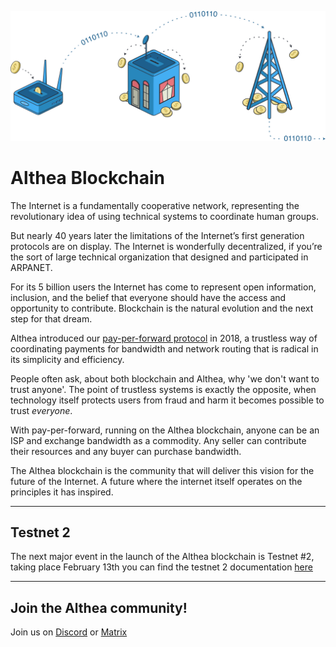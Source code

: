 ![Althea Blockchain](./banner.svg)

# Althea Blockchain

The Internet is a fundamentally cooperative network, representing the revolutionary idea of using technical systems to coordinate human groups.

But nearly 40 years later the limitations of the Internet’s first generation protocols are on display. The Internet is wonderfully decentralized, if you’re the sort of large technical organization that designed and participated in ARPANET.

For its 5 billion users the Internet has come to represent open information, inclusion, and the belief that everyone should have the access and opportunity to contribute. Blockchain is the natural evolution and the next step for that dream.

Althea introduced our [pay-per-forward protocol](https://www.youtube.com/watch?v=G4EKbgShyLw) in 2018, a trustless way of coordinating payments for bandwidth and network routing that is radical in its simplicity and efficiency.

People often ask, about both blockchain and Althea, why 'we don't want to trust anyone'. The point of trustless systems is exactly the opposite, when technology itself protects users from fraud and harm it becomes possible to trust _everyone_.

With pay-per-forward, running on the Althea blockchain, anyone can be an ISP and exchange bandwidth as a commodity. Any seller can contribute their resources and any buyer can purchase bandwidth.

The Althea blockchain is the community that will deliver this vision for the future of the Internet. A future where the internet itself operates on the principles it has inspired.

---

## Testnet 2

The next major event in the launch of the Althea blockchain is Testnet #2, taking place February 13th you can find the testnet 2 documentation [here](docs/althea/testnet-2.md)

---

## Join the Althea community!

Join us on [Discord](https://discord.com/invite/vw8twzR) or [Matrix](https://riot.im/app/#/room/#althea:matrix.org)
